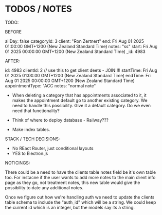 # TODOS / NOTES

TODO:

BEFORE

allDay: false
categoryId: 3
client: "Ron Zertnert"
end: Fri Aug 01 2025 01:00:00 GMT+1200 (New Zealand Standard Time)
notes: "ss"
start: Fri Aug 01 2025 00:00:00 GMT+1200 (New Zealand Standard Time)
_id: 4983

AFTER: 

id: 4983
clientId: 2 // use this to get client deets - JOIN!!!!
startTime: Fri Aug 01 2025 01:00:00 GMT+1200 (New Zealand Standard Time)
endTime: Fri Aug 01 2025 00:00:00 GMT+1200 (New Zealand Standard Time)
appointmentType: "ACC
notes: "normal note"


- When deleting a category that has appointments associated to it, it makes the appointment default go to another existing category. We need to handle this possibility. Give it a default category. 
Do we even need that functionality? 

- Think of where to deploy database - Railway??? 

- Make index tables. 


STACK / TECH DECISIONS: 

- No REact Router, just conditional layouts
- YES to Electron.js

NOTICINGS: 

There could be a need to have the clients table notes field be it's own table too. For instacne if the user wants to add more notes to the main client info page as they go, not treatment notes, this new table would give the possibility to date any additional notes. 

Once we figure out how we're handling auth we need to update the clients table schema to include the "auth_id" which will be a string. We could keep the current id which is an integer, but the models say its a string.